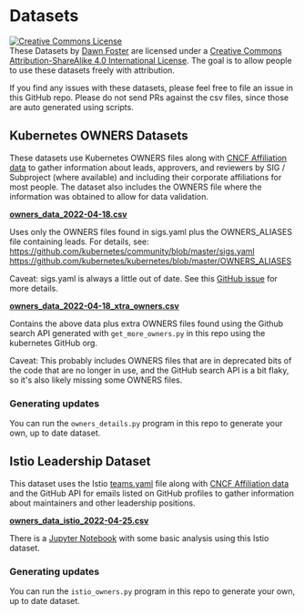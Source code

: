 # Datasets
<a rel="license" href="http://creativecommons.org/licenses/by-sa/4.0/"><img alt="Creative Commons License" style="border-width:0" src="https://i.creativecommons.org/l/by-sa/4.0/88x31.png" /></a><br /><span xmlns:dct="http://purl.org/dc/terms/" href="http://purl.org/dc/dcmitype/Dataset" property="dct:title" rel="dct:type">These Datasets</span> by <a xmlns:cc="http://creativecommons.org/ns#" href="https://github.com/geekygirldawn/k8s_data/tree/main/datasets" property="cc:attributionName" rel="cc:attributionURL">Dawn Foster</a> are licensed under a <a rel="license" href="http://creativecommons.org/licenses/by-sa/4.0/">Creative Commons Attribution-ShareAlike 4.0 International License</a>.
The goal is to allow people to use these datasets freely with attribution.

If you find any issues with these datasets, please feel free to file an issue in this GitHub repo. Please do not send PRs against the csv files, since those are auto generated using scripts.

## Kubernetes OWNERS Datasets

These datasets use Kubernetes OWNERS files along with [CNCF Affiliation data](https://github.com/cncf/gitdm) to gather information about leads, approvers, and reviewers by SIG / Subproject (where available) and including their corporate affiliations for most people. The dataset also includes the OWNERS file where the information was obtained to allow for data validation.

**[owners_data_2022-04-18.csv](owners_data_2022-04-18.csv)** 

Uses only the OWNERS files found in sigs.yaml plus the OWNERS_ALIASES file containing leads. For details, see:
https://github.com/kubernetes/community/blob/master/sigs.yaml
https://github.com/kubernetes/kubernetes/blob/master/OWNERS_ALIASES

Caveat: sigs.yaml is always a little out of date. See this [GitHub issue](https://github.com/kubernetes/community/issues/6307) for more details.

**[owners_data_2022-04-18_xtra_owners.csv](owners_data_2022-04-18_xtra_owners.csv)**

Contains the above data plus extra OWNERS files found using the Github search API generated with `get_more_owners.py` in this repo using the kubernetes GitHub org.

Caveat: This probably includes OWNERS files that are in deprecated bits of the code that are no longer in use, and the GitHub search API is a bit flaky, so it's also likely missing some OWNERS files.

### Generating updates

You can run the `owners_details.py` program in this repo to generate your own, up to date dataset.

## Istio Leadership Dataset

This dataset uses the Istio [teams.yaml](https://raw.githubusercontent.com/istio/community/master/org/teams.yaml) file along with [CNCF Affiliation data](https://github.com/cncf/gitdm) and the GitHub API for emails listed on GitHub profiles to gather information about maintainers and other leadership positions.

**[owners_data_istio_2022-04-25.csv](owners_data_istio_2022-04-25.csv)**

There is a [Jupyter Notebook](Istio_Leadership_Analysis.ipynb) with some basic analysis using this Istio dataset.

### Generating updates

You can run the `istio_owners.py` program in this repo to generate your own, up to date dataset.
